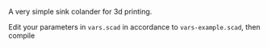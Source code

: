A very simple sink colander for 3d printing.

Edit your parameters in `vars.scad` in accordance to `vars-example.scad`, then compile

